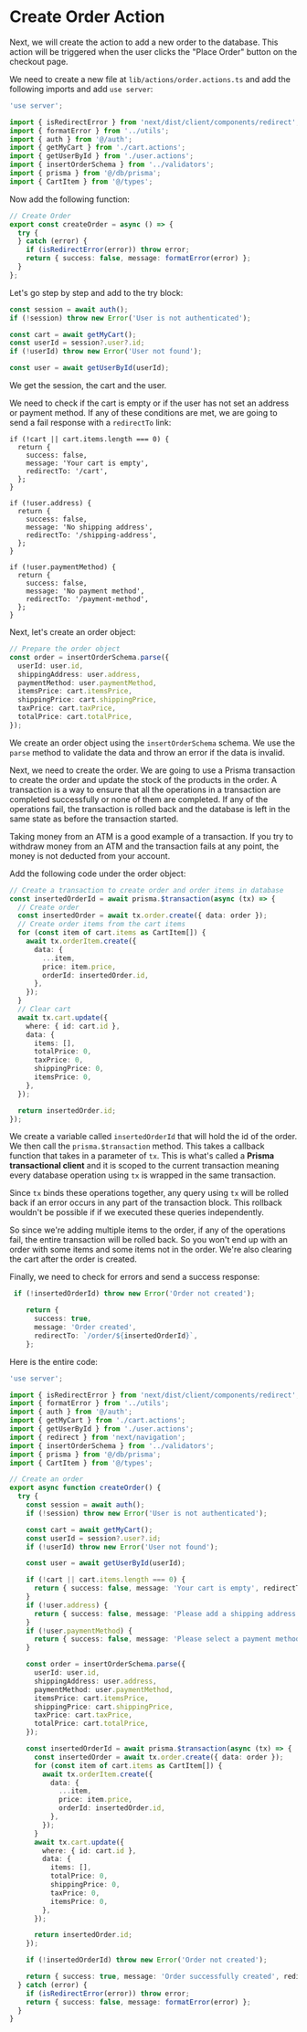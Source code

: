 # Create Order Action

Next, we will create the action to add a new order to the database. This action will be triggered when the user clicks the "Place Order" button on the checkout page.

We need to create a new file at `lib/actions/order.actions.ts` and add the following imports and add `use server`:

```typescript
'use server';

import { isRedirectError } from 'next/dist/client/components/redirect';
import { formatError } from '../utils';
import { auth } from '@/auth';
import { getMyCart } from './cart.actions';
import { getUserById } from './user.actions';
import { insertOrderSchema } from '../validators';
import { prisma } from '@/db/prisma';
import { CartItem } from '@/types';

```

Now add the following function:

```typescript
// Create Order
export const createOrder = async () => {
  try {
  } catch (error) {
    if (isRedirectError(error)) throw error;
    return { success: false, message: formatError(error) };
  }
};
```

Let's go step by step and add to the try block:

```ts
const session = await auth();
if (!session) throw new Error('User is not authenticated');

const cart = await getMyCart();
const userId = session?.user?.id;
if (!userId) throw new Error('User not found');

const user = await getUserById(userId);
```

We get the session, the cart and the user. 


We need to check if the cart is empty or if the user has not set an address or payment method. If any of these conditions are met, we are going to send a fail response with a `redirectTo` link:

```tsx
if (!cart || cart.items.length === 0) {
  return {
    success: false,
    message: 'Your cart is empty',
    redirectTo: '/cart',
  };
}

if (!user.address) {
  return {
    success: false,
    message: 'No shipping address',
    redirectTo: '/shipping-address',
  };
}

if (!user.paymentMethod) {
  return {
    success: false,
    message: 'No payment method',
    redirectTo: '/payment-method',
  };
}
```

Next, let's create an order object:

```ts
// Prepare the order object
const order = insertOrderSchema.parse({
  userId: user.id,
  shippingAddress: user.address,
  paymentMethod: user.paymentMethod,
  itemsPrice: cart.itemsPrice,
  shippingPrice: cart.shippingPrice,
  taxPrice: cart.taxPrice,
  totalPrice: cart.totalPrice,
});
```

We create an order object using the `insertOrderSchema` schema. We use the `parse` method to validate the data and throw an error if the data is invalid.

Next, we need to create the order. We are going to use a Prisma transaction to create the order and update the stock of the products in the order. A transaction is a way to ensure that all the operations in a transaction are completed successfully or none of them are completed. If any of the operations fail, the transaction is rolled back and the database is left in the same state as before the transaction started.

Taking money from an ATM is a good example of a transaction. If you try to withdraw money from an ATM and the transaction fails at any point, the money is not deducted from your account.

Add the following code under the order object:

```ts
// Create a transaction to create order and order items in database
const insertedOrderId = await prisma.$transaction(async (tx) => {
  // Create order
  const insertedOrder = await tx.order.create({ data: order });
  // Create order items from the cart items
  for (const item of cart.items as CartItem[]) {
    await tx.orderItem.create({
      data: {
        ...item,
        price: item.price,
        orderId: insertedOrder.id,
      },
    });
  }
  // Clear cart
  await tx.cart.update({
    where: { id: cart.id },
    data: {
      items: [],
      totalPrice: 0,
      taxPrice: 0,
      shippingPrice: 0,
      itemsPrice: 0,
    },
  });

  return insertedOrder.id;
});
```

We create a variable called `insertedOrderId` that will hold the id of the order. We then call the `prisma.$transaction` method. This takes a callback function that takes in a parameter of `tx`. This is what's called a **Prisma transactional client** and it is scoped to the current transaction meaning every database operation using `tx` is wrapped in the same transaction.

Since `tx` binds these operations together, any query using `tx` will be rolled back if an error occurs in any part of the transaction block. This rollback wouldn't be possible if if we executed these queries independently.

So since we're adding multiple items to the order, if any of the operations fail, the entire transaction will be rolled back. So you won't end up with an order with some items and some items not in the order. We're also clearing the cart after the order is created.

Finally, we need to check for errors and send a success response:

```ts
 if (!insertedOrderId) throw new Error('Order not created');

    return {
      success: true,
      message: 'Order created',
      redirectTo: `/order/${insertedOrderId}`,
    };
```

Here is the entire code:

```typescript
'use server';

import { isRedirectError } from 'next/dist/client/components/redirect';
import { formatError } from '../utils';
import { auth } from '@/auth';
import { getMyCart } from './cart.actions';
import { getUserById } from './user.actions';
import { redirect } from 'next/navigation';
import { insertOrderSchema } from '../validators';
import { prisma } from '@/db/prisma';
import { CartItem } from '@/types';

// Create an order
export async function createOrder() {
  try {
    const session = await auth();
    if (!session) throw new Error('User is not authenticated');

    const cart = await getMyCart();
    const userId = session?.user?.id;
    if (!userId) throw new Error('User not found');

    const user = await getUserById(userId);

    if (!cart || cart.items.length === 0) {
      return { success: false, message: 'Your cart is empty', redirectTo: '/cart' };
    }
    if (!user.address) {
      return { success: false, message: 'Please add a shipping address', redirectTo: '/shipping-address' };
    }
    if (!user.paymentMethod) {
      return { success: false, message: 'Please select a payment method', redirectTo: '/payment-method' };
    }

    const order = insertOrderSchema.parse({
      userId: user.id,
      shippingAddress: user.address,
      paymentMethod: user.paymentMethod,
      itemsPrice: cart.itemsPrice,
      shippingPrice: cart.shippingPrice,
      taxPrice: cart.taxPrice,
      totalPrice: cart.totalPrice,
    });

    const insertedOrderId = await prisma.$transaction(async (tx) => {
      const insertedOrder = await tx.order.create({ data: order });
      for (const item of cart.items as CartItem[]) {
        await tx.orderItem.create({
          data: {
            ...item,
            price: item.price,
            orderId: insertedOrder.id,
          },
        });
      }
      await tx.cart.update({
        where: { id: cart.id },
        data: {
          items: [],
          totalPrice: 0,
          shippingPrice: 0,
          taxPrice: 0,
          itemsPrice: 0,
        },
      });

      return insertedOrder.id;
    });

    if (!insertedOrderId) throw new Error('Order not created');

    return { success: true, message: 'Order successfully created', redirectTo: `/order/${insertedOrderId}` };
  } catch (error) {
    if (isRedirectError(error)) throw error;
    return { success: false, message: formatError(error) };
  }
}

```
